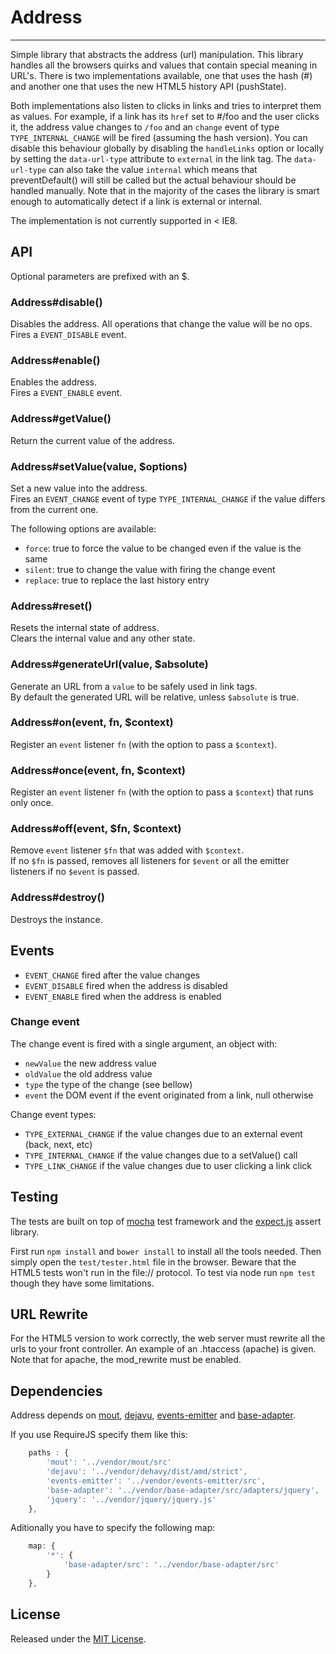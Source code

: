 # Address #
---

Simple library that abstracts the address (url) manipulation.
This library handles all the browsers quirks and values that contain special meaning in URL's.
There is two implementations available, one that uses the hash (#) and another one that uses the new HTML5 history API (pushState).

Both implementations also listen to clicks in links and tries to interpret them as values.
For example, if a link has its `href` set to #/foo and the user clicks it, the address value changes to `/foo` and an `change` event of type `TYPE_INTERNAL_CHANGE` will be fired (assuming the hash version).
You can disable this behaviour globally by disabling the `handleLinks` option or locally by setting the `data-url-type` attribute to `external` in the link tag.
The `data-url-type` can also take the value `internal` which means that preventDefault() will still be called but the actual behaviour should be handled manually.
Note that in the majority of the cases the library is smart enough to automatically detect if a link is external or internal.

The implementation is not currently supported in < IE8.



## API ##

Optional parameters are prefixed with an $.

### Address#disable() ###

Disables the address. All operations that change the value will be no ops.   
Fires a `EVENT_DISABLE` event.

### Address#enable() ###

Enables the address.   
Fires a `EVENT_ENABLE` event.

### Address#getValue() ###

Return the current value of the address.


### Address#setValue(value, $options) ###

Set a new value into the address.   
Fires an `EVENT_CHANGE` event of type `TYPE_INTERNAL_CHANGE` if the value differs from the current one.

The following options are available:
- `force`:   true to force the value to be changed even if the value is the same
- `silent`:  true to change the value with firing the change event
- `replace`: true to replace the last history entry


### Address#reset() ###

Resets the internal state of address.   
Clears the internal value and any other state.


### Address#generateUrl(value, $absolute)

Generate an URL from a `value` to be safely used in link tags.   
By default the generated URL will be relative, unless `$absolute` is true.


### Address#on(event, fn, $context) ###

Register an `event` listener `fn` (with the option to pass a `$context`).


### Address#once(event, fn, $context) ###

Register an `event` listener `fn` (with the option to pass a `$context`) that runs only once.


### Address#off(event, $fn, $context) ###

Remove `event` listener `$fn` that was added with `$context`.   
If no `$fn` is passed, removes all listeners for `$event` or all the emitter listeners if no `$event` is passed.


### Address#destroy() ###

Destroys the instance.



## Events ##

- `EVENT_CHANGE`           fired after the value changes
- `EVENT_DISABLE`          fired when the address is disabled
- `EVENT_ENABLE`           fired when the address is enabled

### Change event ###

The change event is fired with a single argument, an object with:
- `newValue`               the new address value
- `oldValue`               the old address value
- `type`                   the type of the change (see bellow)
- `event`                  the DOM event if the event originated from a link, null otherwise

Change event types:
- `TYPE_EXTERNAL_CHANGE`   if the value changes due to an external event (back, next, etc)
- `TYPE_INTERNAL_CHANGE`   if the value changes due to a setValue() call
- `TYPE_LINK_CHANGE`       if the value changes due to user clicking a link click


## Testing ##

The tests are built on top of [mocha](http://visionmedia.github.com/mocha/) test framework and the [expect.js](https://github.com/LearnBoost/expect.js) assert library.

First run `npm install` and `bower install` to install all the tools needed.
Then simply open the `test/tester.html` file in the browser.
Beware that the HTML5 tests won't run in the file:// protocol.
To test via node run `npm test` though they have some limitations.


## URL Rewrite ##

For the HTML5 version to work correctly, the web server must rewrite all the urls to your front controller.
An example of an .htaccess (apache) is given.
Note that for apache, the mod_rewrite must be enabled.



## Dependencies ##

Address depends on [mout](https://github.com/mout/mout), [dejavu](https://github.com/IndigoUnited/dejavu), [events-emitter](https://github.com/IndigoUnited/events-emitter) and [base-adapter](https://github.com/IndigoUnited/base-adapter).

If you use RequireJS specify them like this:

```js
    paths : {
        'mout': '../vendor/mout/src'
        'dejavu': '../vendor/dehavy/dist/amd/strict',                   // use the loose version in production
        'events-emitter': '../vendor/events-emitter/src',
        'base-adapter': '../vendor/base-adapter/src/adapters/jquery',   // use one of the available adapters
        'jquery': '../vendor/jquery/jquery.js'                          // use one of the base libraries
    },
```

Aditionally you have to specify the following map:

```js
    map: {
        '*': {
            'base-adapter/src': '../vendor/base-adapter/src'
        }
    },
```



## License ##

Released under the [MIT License](http://www.opensource.org/licenses/mit-license.php).
